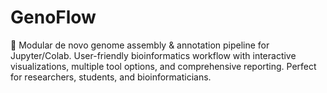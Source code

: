 # GenoFlow
🧬 Modular de novo genome assembly &amp; annotation pipeline for Jupyter/Colab. User-friendly bioinformatics workflow with interactive visualizations, multiple tool options, and comprehensive reporting. Perfect for researchers, students, and bioinformaticians.

